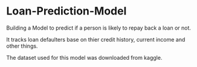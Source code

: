 # Loan-Prediction-Model
Building a Model to predict if a person is likely to repay back a loan or not.

It tracks loan defaulters base on thier credit history, current income and other things.

The dataset used for this model was downloaded from kaggle.
